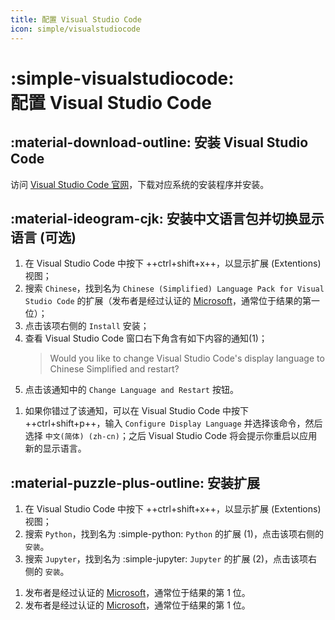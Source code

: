 ```yaml
---
title: 配置 Visual Studio Code
icon: simple/visualstudiocode
---
```


# :simple-visualstudiocode:<br>配置 Visual Studio Code

## :material-download-outline: 安装 Visual Studio Code

访问 [Visual Studio Code 官网](https://code.visualstudio.com/)，下载对应系统的安装程序并安装。

## :material-ideogram-cjk: 安装中文语言包并切换显示语言 (可选)

<div class="annotate" markdown>

1. 在 Visual Studio Code 中按下 ++ctrl+shift+x++，以显示扩展 (Extentions) 视图；
2. 搜索 `Chinese`，找到名为 `Chinese (Simplified) Language Pack for Visual Studio Code` 的扩展（发布者是经过认证的 [Microsoft](https://microsoft.com)，通常位于结果的第一位）；
3. 点击该项右侧的 `Install` 安装；
4. 查看 Visual Studio Code 窗口右下角含有如下内容的通知(1)；
   > Would you like to change Visual Studio Code's display language to Chinese Simplified and restart?
5. 点击该通知中的 `Change Language and Restart` 按钮。

</div>

1. 如果你错过了该通知，可以在 Visual Studio Code 中按下 ++ctrl+shift+p++，输入 `Configure Display Language` 并选择该命令，然后选择 `中文(简体) (zh-cn)`；之后 Visual Studio Code 将会提示你重启以应用新的显示语言。

## :material-puzzle-plus-outline: 安装扩展

<div class="annotate" markdown>

1. 在 Visual Studio Code 中按下 ++ctrl+shift+x++，以显示扩展 (Extentions) 视图；
2. 搜索 `Python`，找到名为 :simple-python: `Python` 的扩展 (1)，点击该项右侧的 `安装`。
3. 搜索 `Jupyter`，找到名为 :simple-jupyter: `Jupyter` 的扩展 (2)，点击该项右侧的 `安装`。

</div>

1. 发布者是经过认证的 [Microsoft](https://microsoft.com)，通常位于结果的第 1 位。
2. 发布者是经过认证的 [Microsoft](https://microsoft.com)，通常位于结果的第 1 位。
